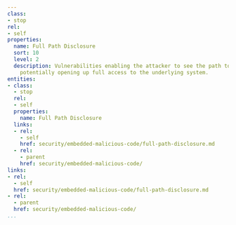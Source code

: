 ```yaml
---
class:
- stop
rel:
- self
properties:
  name: Full Path Disclosure
  sort: 10
  level: 2
  description: Vulnerabilities enabling the attacker to see the path to the webroot/file,
    potentially opening up full access to the underlying system.
entities:
- class:
  - stop
  rel:
  - self
  properties:
    name: Full Path Disclosure
  links:
  - rel:
    - self
    href: security/embedded-malicious-code/full-path-disclosure.md
  - rel:
    - parent
    href: security/embedded-malicious-code/
links:
- rel:
  - self
  href: security/embedded-malicious-code/full-path-disclosure.md
- rel:
  - parent
  href: security/embedded-malicious-code/
...
```

